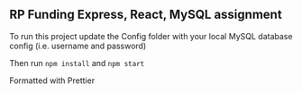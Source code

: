 ## RP Funding Express, React, MySQL assignment

 To run this project update the Config folder with your local MySQL database config (i.e. username and password)

 Then run `npm install` and `npm start`

 Formatted with Prettier
